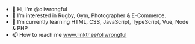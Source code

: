 - 👋 Hi, I’m @oliwrongful
- 👀 I’m interested in Rugby, Gym, Photographer & E-Commerce.
- 🌱 I’m currently learning HTML, CSS, JavaScript, TypeScript, Vue, Node & PHP
- 📫 How to reach me www.linktr.ee/oliwrongful
